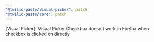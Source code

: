 ```yaml
---
"@twilio-paste/visual-picker": patch
"@twilio-paste/core": patch
---
```


[Visual Picker]: Visual Picker Checkbox doesn't work in Firefox when checkbox is clicked on directly
